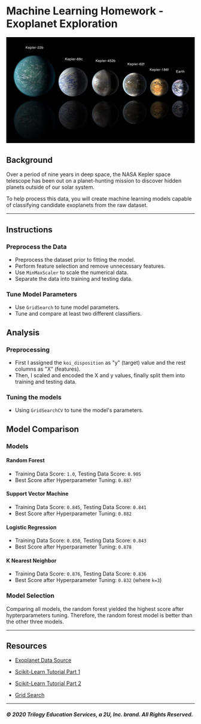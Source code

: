 # Machine Learning Homework - Exoplanet Exploration

![exoplanets.jpg](Images/exoplanets.jpg)

## Background

Over a period of nine years in deep space, the NASA Kepler space telescope has been out on a planet-hunting mission to discover hidden planets outside of our solar system.

To help process this data, you will create machine learning models capable of classifying candidate exoplanets from the raw dataset.

- - -

## Instructions

### Preprocess the Data

* Preprocess the dataset prior to fitting the model.
* Perform feature selection and remove unnecessary features.
* Use `MinMaxScaler` to scale the numerical data.
* Separate the data into training and testing data.

### Tune Model Parameters

* Use `GridSearch` to tune model parameters.
* Tune and compare at least two different classifiers.

## Analysis

### Preprocessing
* First I assigned the `koi_disposition` as "y" (target) value and the rest columns as "X" (features).
* Then, I scaled and encoded the X and y values, finally split them into training and testing data.

### Tuning the models
* Using `GridSearchCV` to tune the model's parameters.

## Model Comparison

### Models

#### Random Forest
* Training Data Score: `1.0`, Testing Data Score: `0.905`
* Best Score after Hyperparameter Tuning: `0.887`

#### Support Vector Machine
* Training Data Score: `0.845`, Testing Data Score: `0.841`
* Best Score after Hyperparameter Tuning: `0.882`

#### Logistic Regression
* Training Data Score: `0.850`, Testing Data Score: `0.843`
* Best Score after Hyperparameter Tuning: `0.878`

#### K Nearest Neighbor
* Training Data Score: `0.876`, Testing Data Score: `0.836`
* Best Score after Hyperparameter Tuning: `0.832` (where `k=3`)

### Model Selection
Comparing all models, the random forest yielded the highest score after hypterparameters tuning. Therefore, the random forest model is better than the other three models.


- - -

## Resources

* [Exoplanet Data Source](https://www.kaggle.com/nasa/kepler-exoplanet-search-results)

* [Scikit-Learn Tutorial Part 1](https://www.youtube.com/watch?v=4PXAztQtoTg)

* [Scikit-Learn Tutorial Part 2](https://www.youtube.com/watch?v=gK43gtGh49o&t=5858s)

* [Grid Search](https://scikit-learn.org/stable/modules/grid_search.html)

- - -

##### © 2020 Trilogy Education Services, a 2U, Inc. brand. All Rights Reserved.
